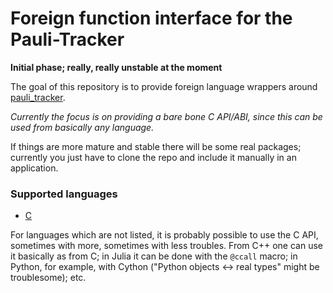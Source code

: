 # Foreign function interface for the Pauli-Tracker

**Initial phase; really, really unstable at the moment**

The goal of this repository is to provide foreign language wrappers around
[pauli_tracker].

*Currently the focus is on providing a bare bone C API/ABI, since this can be used from
basically any language.*

If things are more mature and stable there will be some real packages; currently you
just have to clone the repo and include it manually in an application.


### Supported languages

- [C](./docs/c.md)

For languages which are not listed, it is probably possible to use the C API, sometimes
with more, sometimes with less troubles. From C++ one can use it basically as from C; in
Julia it can be done with the `@ccall` macro; in Python, for example, with Cython
("Python objects <-> real types" might be troublesome); etc.

[pauli_tracker]: https://github.com/taeruh/pauli_tracker
